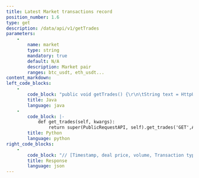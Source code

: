 ```yaml
---
title: Latest Market transactions record
position_number: 1.6
type: get
description: /data/api/v1/getTrades
parameters:
    -
        name: market
        type: string
        mandatory: true
        default: N/A
        description: Market pair
        ranges: btc_usdt, eth_usdt...
content_markdown:
left_code_blocks:
    -
        code_block: "public void getTrades() {\r\n\tString text = HttpUtil.get(URL + \"/data/api/v1/getTrades?market=btc_usdt\");\r\n\tSystem.out.println(text);\r\n}"
        title: Java
        language: java
    -
        code_block: |-
            def get_trades(self, kwargs):
                return super(PublicRequestAPI, self).get_trades('GET',Api.get_trades,kwargs)
        title: Python
        language: python
right_code_blocks:
    -
        code_block: "// [Timestamp, deal price, volume, Transaction type, Record ID]\r\n[\r\n  [\r\n    1562924059762,\r\n    11613.18,\r\n    0.044448,\r\n    \"bid\",\r\n    156292405956105\r\n  ],\r\n  [\r\n    1562924059006,      // Timestamp\r\n    11613.22,           // Turnover\r\n    0.000086,           // Volume\r\n    \"bid\",              // Trading type [bid:buy ask：sell]\r\n    156292405956104     // Record ID\r\n  ]\r\n]"
        title: Response
        language: json
---
```

